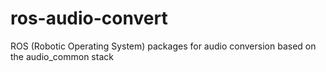 # ros-audio-convert
ROS (Robotic Operating System) packages for audio conversion based on the audio_common stack
